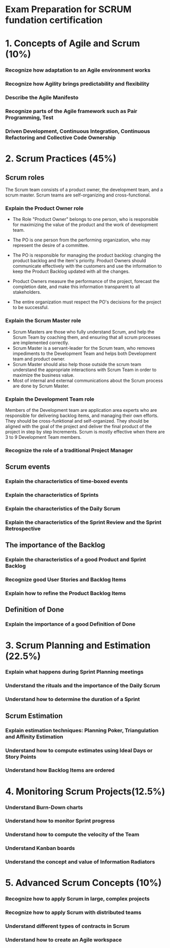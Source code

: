 Exam Preparation for SCRUM fundation certification
======

# 1. Concepts of Agile and Scrum (10%)
	
### Recognize how adaptation to an Agile environment works
### Recognize how Agility brings predictability and flexibility
### Describe the Agile Manifesto
### Recognize parts of the Agile framework such as Pair Programming, Test
### Driven Development, Continuous Integration, Continuous Refactoring and Collective Code Ownership

# 2. Scrum Practices (45%)
## Scrum roles
The Scrum team consists of a product owner, the development team, and a scrum master. Scrum teams are self-organizing and cross-functional. 

### Explain the Product Owner role
- The Role "Product Owner" belongs to one person, who is responsible for maximizing the value of the product and the work of development team. 

- The PO is one person from the performing organization, who may represent the desire of a committee. 

- The PO is responsible for managing the product backlog: changing the product backlog and the item's priority. Product Owners should communicate effectively with the customers and use the information to keep the Product Backlog updated with all the changes.

- Product Owners measure the performance of the project, forecast the completion date, and make this information transparent to all stakeholders.

- The entire organization must respect the PO's decisions for the project to be successful.


### Explain the Scrum Master role
- Scrum Masters are those who fully understand Scrum, and help the Scrum Team by coaching them, and ensuring that all scrum processes are implemented correctly. 
- Scrum Master is a servant-leader for the Scrum team, who removes impediments to the Development Team and helps both Development team and product owner.
- Scrum Master should also help those outside the scrum team understand the appropriate interactions with Scrum Team in order to maximize the business value.
- Most of internal and external communications about the Scrum process are done by Scrum Master.

### Explain the Development Team role
Members of the Development team are application area experts who are responsible for delivering backlog items, and managing their own efforts. They should be cross-funktional and self-organized. They should be aligned with the goal of the project and deliver the final product of the project in step by step Increments. Scrum is mostly effective when there are 3 to 9 Development Team members.

### Recognize the role of a traditional Project Manager

## Scrum events
### Explain the characteristics of time-boxed events
### Explain the characteristics of Sprints
### Explain the characteristics of the Daily Scrum
### Explain the characteristics of the Sprint Review and the Sprint Retrospective

## The importance of the Backlog
### Explain the characteristics of a good Product and Sprint Backlog
### Recognize good User Stories and Backlog Items
### Explain how to refine the Product Backlog Items

## Definition of Done
### Explain the importance of a good Definition of Done

# 3. Scrum Planning and Estimation (22.5%)
### Explain what happens during Sprint Planning meetings
### Understand the rituals and the importance of the Daily Scrum
### Understand how to determine the duration of a Sprint

## Scrum Estimation
### Explain estimation techniques: Planning Poker, Triangulation and Affinity Estimation
### Understand how to compute estimates using Ideal Days or Story Points
### Understand how Backlog Items are ordered

# 4. Monitoring Scrum Projects(12.5%)
### Understand Burn-Down charts
### Understand how to monitor Sprint progress
### Understand how to compute the velocity of the Team
### Understand Kanban boards
### Understand the concept and value of Information Radiators

# 5. Advanced Scrum Concepts (10%)
### Recognize how to apply Scrum in large, complex projects
### Recognize how to apply Scrum with distributed teams
### Understand different types of contracts in Scrum
### Understand how to create an Agile workspace